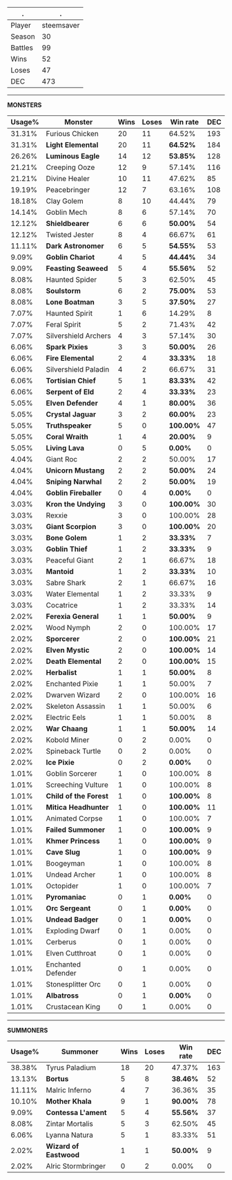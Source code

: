 .|.
|-|-
Player|steemsaver
Season|30
Battles|99
Wins|52
Loses|47
DEC|473

---
**MONSTERS**

Usage%|Monster|Wins|Loses|Win rate|DEC|
-|-|-|-|-|-|
31.31%|Furious Chicken|20|11|64.52%|193|
31.31%|**Light Elemental**|20|11|**64.52%**|184|
26.26%|**Luminous Eagle**|14|12|**53.85%**|128|
21.21%|Creeping Ooze|12|9|57.14%|116|
21.21%|Divine Healer|10|11|47.62%|85|
19.19%|Peacebringer|12|7|63.16%|108|
18.18%|Clay Golem|8|10|44.44%|79|
14.14%|Goblin Mech|8|6|57.14%|70|
12.12%|**Shieldbearer**|6|6|**50.00%**|54|
12.12%|Twisted Jester|8|4|66.67%|61|
11.11%|**Dark Astronomer**|6|5|**54.55%**|53|
9.09%|**Goblin Chariot**|4|5|**44.44%**|34|
9.09%|**Feasting Seaweed**|5|4|**55.56%**|52|
8.08%|Haunted Spider|5|3|62.50%|45|
8.08%|**Soulstorm**|6|2|**75.00%**|53|
8.08%|**Lone Boatman**|3|5|**37.50%**|27|
7.07%|Haunted Spirit|1|6|14.29%|8|
7.07%|Feral Spirit|5|2|71.43%|42|
7.07%|Silvershield Archers|4|3|57.14%|30|
6.06%|**Spark Pixies**|3|3|**50.00%**|26|
6.06%|**Fire Elemental**|2|4|**33.33%**|18|
6.06%|Silvershield Paladin|4|2|66.67%|31|
6.06%|**Tortisian Chief**|5|1|**83.33%**|42|
6.06%|**Serpent of Eld**|2|4|**33.33%**|23|
5.05%|**Elven Defender**|4|1|**80.00%**|36|
5.05%|**Crystal Jaguar**|3|2|**60.00%**|23|
5.05%|**Truthspeaker**|5|0|**100.00%**|47|
5.05%|**Coral Wraith**|1|4|**20.00%**|9|
5.05%|**Living Lava**|0|5|**0.00%**|0|
4.04%|Giant Roc|2|2|50.00%|17|
4.04%|**Unicorn Mustang**|2|2|**50.00%**|24|
4.04%|**Sniping Narwhal**|2|2|**50.00%**|19|
4.04%|**Goblin Fireballer**|0|4|**0.00%**|0|
3.03%|**Kron the Undying**|3|0|**100.00%**|30|
3.03%|Rexxie|3|0|100.00%|28|
3.03%|**Giant Scorpion**|3|0|**100.00%**|20|
3.03%|**Bone Golem**|1|2|**33.33%**|7|
3.03%|**Goblin Thief**|1|2|**33.33%**|9|
3.03%|Peaceful Giant|2|1|66.67%|18|
3.03%|**Mantoid**|1|2|**33.33%**|10|
3.03%|Sabre Shark|2|1|66.67%|16|
3.03%|Water Elemental|1|2|33.33%|9|
3.03%|Cocatrice|1|2|33.33%|14|
2.02%|**Ferexia General**|1|1|**50.00%**|9|
2.02%|Wood Nymph|2|0|100.00%|17|
2.02%|**Sporcerer**|2|0|**100.00%**|21|
2.02%|**Elven Mystic**|2|0|**100.00%**|14|
2.02%|**Death Elemental**|2|0|**100.00%**|15|
2.02%|**Herbalist**|1|1|**50.00%**|8|
2.02%|Enchanted Pixie|1|1|50.00%|7|
2.02%|Dwarven Wizard|2|0|100.00%|16|
2.02%|Skeleton Assassin|1|1|50.00%|6|
2.02%|Electric Eels|1|1|50.00%|8|
2.02%|**War Chaang**|1|1|**50.00%**|14|
2.02%|Kobold Miner|0|2|0.00%|0|
2.02%|Spineback Turtle|0|2|0.00%|0|
2.02%|**Ice Pixie**|0|2|**0.00%**|0|
1.01%|Goblin Sorcerer|1|0|100.00%|8|
1.01%|Screeching Vulture|1|0|100.00%|8|
1.01%|**Child of the Forest**|1|0|**100.00%**|8|
1.01%|**Mitica Headhunter**|1|0|**100.00%**|11|
1.01%|Animated Corpse|1|0|100.00%|7|
1.01%|**Failed Summoner**|1|0|**100.00%**|9|
1.01%|**Khmer Princess**|1|0|**100.00%**|9|
1.01%|**Cave Slug**|1|0|**100.00%**|9|
1.01%|Boogeyman|1|0|100.00%|8|
1.01%|Undead Archer|1|0|100.00%|8|
1.01%|Octopider|1|0|100.00%|7|
1.01%|**Pyromaniac**|0|1|**0.00%**|0|
1.01%|**Orc Sergeant**|0|1|**0.00%**|0|
1.01%|**Undead Badger**|0|1|**0.00%**|0|
1.01%|Exploding Dwarf|0|1|0.00%|0|
1.01%|Cerberus|0|1|0.00%|0|
1.01%|Elven Cutthroat|0|1|0.00%|0|
1.01%|Enchanted Defender|0|1|0.00%|0|
1.01%|Stonesplitter Orc|0|1|0.00%|0|
1.01%|**Albatross**|0|1|**0.00%**|0|
1.01%|Crustacean King|0|1|0.00%|0|

---
**SUMMONERS**

Usage%|Summoner|Wins|Loses|Win rate|DEC|
-|-|-|-|-|-|
38.38%|Tyrus Paladium|18|20|47.37%|163|
13.13%|**Bortus**|5|8|**38.46%**|52|
11.11%|Malric Inferno|4|7|36.36%|35|
10.10%|**Mother Khala**|9|1|**90.00%**|78|
9.09%|**Contessa L'ament**|5|4|**55.56%**|37|
8.08%|Zintar Mortalis|5|3|62.50%|45|
6.06%|Lyanna Natura|5|1|83.33%|51|
2.02%|**Wizard of Eastwood**|1|1|**50.00%**|9|
2.02%|Alric Stormbringer|0|2|0.00%|0|
